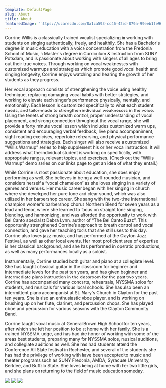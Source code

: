 ```yaml
---
template: DefaultPage
slug: About
title: About
featuredImage: 'https://ucarecdn.com/8a1ca593-cc46-42ed-879a-99eeb1fe96d2/'
---
```

Corrine Willis is a classically trained vocalist specializing in working with students on singing authentically, freely, and healthily.  She has a Bachelor's degree in music education with a voice concentration from the Fredonia School of Music, a Master's degree in Curriculum & Instruction from SUNY Potsdam, and is passionate about working with singers of all ages to bring out their true voices.  Through working on vocal weaknesses with customized warmups and strategies which promote good vocal health and singing longevity, Corrine enjoys watching and hearing the growth of her students as they progress.

   Her vocal approach consists of strengthening the voice using healthy technique, replacing damaging vocal habits with better strategies, and working to elevate each singer’s performance physically, mentally, and emotionally.  Each lesson is customized specifically to what each student needs, and tailor-made to strengthen individual weaknesses in the voice.  Using the tenets of strong breath control, proper understanding of vocal placement, and strong connection throughout the vocal range, she will provide a forty minute vocal lesson which includes customized warm ups, consistent and encouraging verbal feedback, live piano accompaniment, sight reading exercises, repertoire rehearsing, and physical performance suggestions and strategies.  Each singer will also receive a customized “Willis Warmup” series to help supplement his or her vocal instruction.  It will address what the individual student is working on specifically, with appropriate ranges, relevant topics, and exercises.  (Check out the “Willis Warmup” demo series on our links page to get an idea of what they entail.)

   While Corrine is most passionate about education, she does enjoy performing as well.  She believes in being a well-rounded musician, and considers herself a “vocal chameleon” as she loves singing in a variety of genres and venues.  Her music career began with her singing in church where she developed her pure tone and clear sound, which was also utilized in her barbershop career.  She sang with the two-time International champion women’s barbershop chorus Northern Blend for seven years as a lead and tenor, where she learned to focus on straight tone singing, blending, and harmonizing, and was afforded the opportunity to work with Bel Canto specialist Debra Lynn, author of “The Bel Canto Buzz”.  This opportunity strengthened Corrine’s approach to breath control and vocal connection, and gave her teaching tools that she still uses to this day.  Corrine also loves jazz music, and has performed at the Clayton Jazz Festival, as well as other local events.  Her most proficient area of expertise is her classical background, and she has performed in operatic productions, as well as many performances locally as a soloist.

   Instrumentally, Corrine studied both guitar and piano at a collegiate level.  She has taught classical guitar in the classroom for beginner and intermediate levels for the past ten years, and has given beginner and intermediate piano instruction in the classroom for the past two years.  Corrine has accompanied many concerts, rehearsals, NYSSMA solos for students, and musicals for various local schools.  She has also been an intermittent piano accompanist at St. Mary's Church in Clayton for the past ten years.  She is also an enthusiastic oboe player, and is working on brushing up on her flute, clarinet, and percussion chops.  She has played oboe and percussion for various seasons with the Clayton Community Band.

   Corrine taught vocal music at General Brown High School for ten years, after which she left her position to be at home with her family.  She is a trained NYSSMA judge, and has had the honor of working with some of the areas best students, preparing many for NYSSMA solos, musical auditions, and collegiate auditions as well.  She has had students attend the Conference All State festival in Rochester, and several of the students she has had the privilege of working with have been accepted to music and theater programs such as SUNY Fredonia, AMDA, Syracuse University, Berklee, and Buffalo State.  She loves being at home with her two little girls, and she plans on returning to the field of music education someday.

![](https://ucarecdn.com/42607c62-ab9d-42e2-8c86-a9f89e97a5d3/-/progressive/yes/-/format/auto/-/resize/200x/#right)
![](https://ucarecdn.com/1a52b6f8-068a-46e4-a4b9-1c56328fa3a8/-/progressive/yes/-/format/auto/-/resize/200x/#left)
![](https://ucarecdn.com/d46c79ac-7edf-4fff-8dd2-7d68ded7c7e6/-/progressive/yes/-/format/auto/-/resize/200x/#center)

